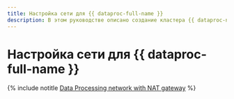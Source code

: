 ```yaml
---
title: Настройка сети для {{ dataproc-full-name }}
description: В этом руководстве описано создание кластера {{ dataproc-name }} с настройкой подсетей и NAT-шлюза.
---
```


# Настройка сети для {{ dataproc-full-name }}

{% include notitle [Data Processing network with NAT gateway](../../_tutorials/routing/data-processing-nat-gateway.md) %}
